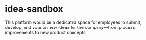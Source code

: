 # idea-sandbox
This platform would be a dedicated space for employees to submit, develop, and vote on new ideas for the company—from process improvements to new product concepts
